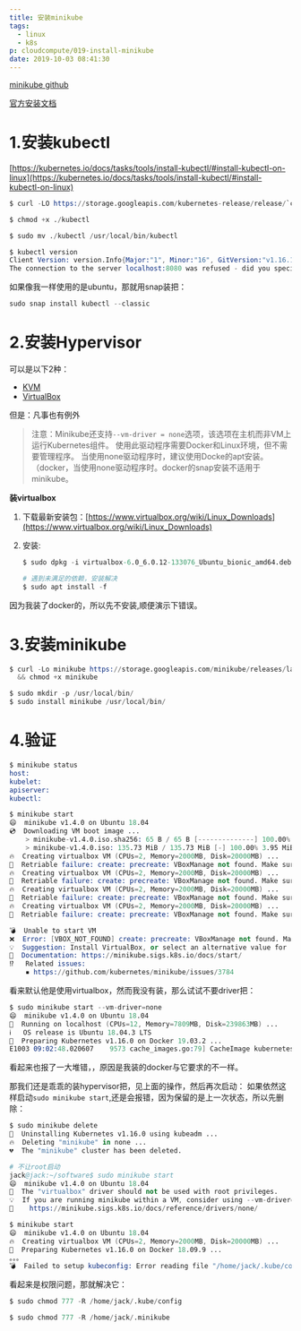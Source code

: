 ```yaml
---
title: 安装minikube
tags:
  - linux
  - k8s
p: cloudcompute/019-install-minikube
date: 2019-10-03 08:41:30
---
```


[minikube github](https://github.com/kubernetes/minikube/releases)

[官方安装文档](https://kubernetes.io/docs/tasks/tools/install-minikube/)

# 1.安装kubectl

[https://kubernetes.io/docs/tasks/tools/install-kubectl/#install-kubectl-on-linux](https://kubernetes.io/docs/tasks/tools/install-kubectl/#install-kubectl-on-linux)

```s
$ curl -LO https://storage.googleapis.com/kubernetes-release/release/`curl -s https://storage.googleapis.com/kubernetes-release/release/stable.txt`/bin/linux/amd64/kubectl

$ chmod +x ./kubectl

$ sudo mv ./kubectl /usr/local/bin/kubectl

$ kubectl version
Client Version: version.Info{Major:"1", Minor:"16", GitVersion:"v1.16.1", GitCommit:"d647ddbd755faf07169599a625faf302ffc34458", GitTreeState:"clean", BuildDate:"2019-10-02T17:01:15Z", GoVersion:"go1.12.10", Compiler:"gc", Platform:"linux/amd64"}
The connection to the server localhost:8080 was refused - did you specify the right host or port?
```

如果像我一样使用的是ubuntu，那就用snap装把：
```s
sudo snap install kubectl --classic
```

# 2.安装Hypervisor

可以是以下2种：

* [KVM](https://www.linux-kvm.org/page/Main_Page)
* [VirtualBox](https://www.virtualbox.org/wiki/Downloads)

但是：凡事也有例外

> 注意：Minikube还支持`--vm-driver = none`选项，该选项在主机而非VM上运行Kubernetes组件。 使用此驱动程序需要Docker和Linux环境，但不需要管理程序。 当使用none驱动程序时，建议使用Docke的apt安装。（docker，当使用none驱动程序时。docker的snap安装不适用于minikube。

**装virtualbox**

1. 下载最新安装包：[https://www.virtualbox.org/wiki/Linux_Downloads](https://www.virtualbox.org/wiki/Linux_Downloads)

2. 安装:
    ```s
    $ sudo dpkg -i virtualbox-6.0_6.0.12-133076_Ubuntu_bionic_amd64.deb

    # 遇到未满足的依赖，安装解决
    $ sudo apt install -f
    ```

因为我装了docker的，所以先不安装,顺便演示下错误。

# 3.安装minikube

```s
$ curl -Lo minikube https://storage.googleapis.com/minikube/releases/latest/minikube-linux-amd64 \
  && chmod +x minikube

$ sudo mkdir -p /usr/local/bin/
$ sudo install minikube /usr/local/bin/
```

# 4.验证

```s
$ minikube status
host: 
kubelet: 
apiserver: 
kubectl: 

$ minikube start
😄  minikube v1.4.0 on Ubuntu 18.04
💿  Downloading VM boot image ...
    > minikube-v1.4.0.iso.sha256: 65 B / 65 B [--------------] 100.00% ? p/s 0s
    > minikube-v1.4.0.iso: 135.73 MiB / 135.73 MiB [-] 100.00% 3.95 MiB p/s 34s
🔥  Creating virtualbox VM (CPUs=2, Memory=2000MB, Disk=20000MB) ...
🔄  Retriable failure: create: precreate: VBoxManage not found. Make sure VirtualBox is installed and VBoxManage is in the path
🔥  Creating virtualbox VM (CPUs=2, Memory=2000MB, Disk=20000MB) ...
🔄  Retriable failure: create: precreate: VBoxManage not found. Make sure VirtualBox is installed and VBoxManage is in the path
🔥  Creating virtualbox VM (CPUs=2, Memory=2000MB, Disk=20000MB) ...
🔄  Retriable failure: create: precreate: VBoxManage not found. Make sure VirtualBox is installed and VBoxManage is in the path
🔥  Creating virtualbox VM (CPUs=2, Memory=2000MB, Disk=20000MB) ...
🔄  Retriable failure: create: precreate: VBoxManage not found. Make sure VirtualBox is installed and VBoxManage is in the path

💣  Unable to start VM
❌  Error: [VBOX_NOT_FOUND] create: precreate: VBoxManage not found. Make sure VirtualBox is installed and VBoxManage is in the path
💡  Suggestion: Install VirtualBox, or select an alternative value for --vm-driver
📘  Documentation: https://minikube.sigs.k8s.io/docs/start/
⁉️   Related issues:
    ▪ https://github.com/kubernetes/minikube/issues/3784
```

看来默认他是使用virtualbox，然而我没有装，那么试试不要driver把：

```s
$ sudo minikube start --vm-driver=none
😄  minikube v1.4.0 on Ubuntu 18.04
🤹  Running on localhost (CPUs=12, Memory=7809MB, Disk=239863MB) ...
ℹ️   OS release is Ubuntu 18.04.3 LTS
🐳  Preparing Kubernetes v1.16.0 on Docker 19.03.2 ...
E1003 09:02:48.020607    9573 cache_images.go:79] CacheImage kubernetesui/dashboard:v2.0.0-beta4 -> /home/jack/.minikube/cache/images/kubernetesui/dashboard_v2.0.0-beta4 failed: Get https://index.docker.io/v2/kubernetesui/dashboard/manifests/v2.0.0-beta4: x509: certificate is valid for staging.ogwee.com, staging.gonift.com, perf.gonift.com, staging.getmynift.com, st.nift.me, not index.docker.io

```

看起来也报了一大堆错，，原因是我装的docker与它要求的不一样。

那我们还是乖乖的装hypervisor把，见上面的操作，然后再次启动： 如果依然这样启动`sudo minikube start`,还是会报错，因为保留的是上一次状态，所以先删除：

```s
$ sudo minikube delete
🔄  Uninstalling Kubernetes v1.16.0 using kubeadm ...
🔥  Deleting "minikube" in none ...
💔  The "minikube" cluster has been deleted.

# 不让root启动
jack@jack:~/software$ sudo minikube start
😄  minikube v1.4.0 on Ubuntu 18.04
🛑  The "virtualbox" driver should not be used with root privileges.
💡  If you are running minikube within a VM, consider using --vm-driver=none:
📘    https://minikube.sigs.k8s.io/docs/reference/drivers/none/

$ minikube start
😄  minikube v1.4.0 on Ubuntu 18.04
🔥  Creating virtualbox VM (CPUs=2, Memory=2000MB, Disk=20000MB) ...
🐳  Preparing Kubernetes v1.16.0 on Docker 18.09.9 ...
。。。
💣  Failed to setup kubeconfig: Error reading file "/home/jack/.kube/config": open /home/jack/.kube/config: permission denied
```
看起来是权限问题，那就解决它：
```s
$ sudo chmod 777 -R /home/jack/.kube/config

$ sudo chmod 777 -R /home/jack/.minikube
```






